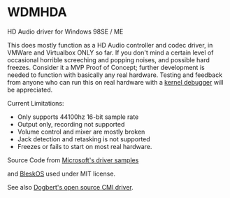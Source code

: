 # WDMHDA
HD Audio driver for Windows 98SE / ME

This does mostly function as a HD Audio controller and codec driver, in VMWare and Virtualbox ONLY so far. If you don't mind a certain level of occasional horrible screeching and popping noises, and possible hard freezes. Consider it a MVP Proof of Concept; further development is needed to function with basically any real hardware. Testing and feedback from anyone who can run this on real hardware with a [kernel debugger](https://bikodbg.com/blog/2021/08/win98-ddk/) will be appreciated.

Current Limitations:
- Only supports 44100hz 16-bit sample rate
- Output only, recording not supported
- Volume control and mixer are mostly broken
- Jack detection and retasking is not supported
- Freezes or fails to start on most real hardware.

Source Code from [Microsoft's driver samples](https://github.com/microsoftarchive/msdn-code-gallery-microsoft/tree/master/Official%20Windows%20Driver%20Kit%20Sample/Windows%20Driver%20Kit%20(WDK)%208.1%20Samples/%5BC%2B%2B%5D-windows-driver-kit-81-cpp/WDK%208.1%20C%2B%2B%20Samples/AC97%20Driver%20Sample/C%2B%2B)

and [BleskOS](https://github.com/VendelinSlezak/BleskOS/blob/master/source/drivers/sound/hda.c)
used under MIT license.

See also [Dogbert's open source CMI driver](https://codesite-archive.appspot.com/archive/p/cmediadrivers/).
